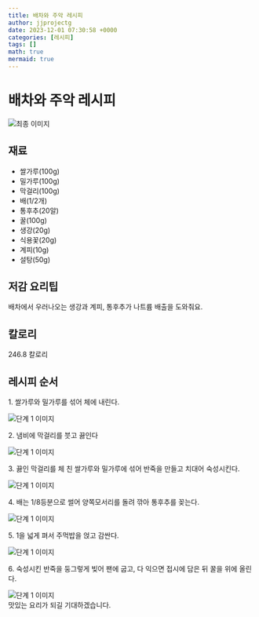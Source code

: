 ```yaml
---
title: 배차와 주악 레시피
author: jjprojectg
date: 2023-12-01 07:30:58 +0000
categories: [레시피]
tags: []
math: true
mermaid: true
---
```

<meta name="og:type" content="website"/>
<meta charset="UTF-8"/>
<div class="header">
  <h1>배차와 주악 레시피</h1>
</div>

<div class="container my-4">
  <div class="row">
    <div class="col-12 col-md-6">
      <div class="recipe-image">
        <img src="http://www.foodsafetykorea.go.kr/uploadimg/cook/10_00597_2.png" class="step-image" alt="최종 이미지"/>
      </div>
    </div>
    <div class="col-12 col-md-6">
      <div class="ingredients">
        <h2>재료</h2>
        <ul class="card">
          <li> 쌀가루(100g) </li>
          <li>  밀가루(100g) </li>
          <li>  막걸리(100g) </li>
          <li>  배(1/2개) </li>
          <li> 통후추(20알) </li>
          <li>  꿀(100g) </li>
          <li>  생강(20g) </li>
          <li>  식용꽃(20g) </li>
          <li>  계피(10g) </li>
          <li> 설탕(50g) </li>
</ul>
      </div>
    </div>
    <div class="col-12 col-md-6">
      <div class="ingredients">
        <h2>저감 요리팁</h2>
        <div class="card"> 
          <p>
            배차에서 우러나오는 생강과 계피, 통후추가 나트륨 배출을 도와줘요.
          </p>
        </div>
      </div>
      <div class="ingredients">
        <h2>칼로리</h2>
        <div class="card"> 
          <p>
            246.8 칼로리
          </p>
        </div>
      </div>
    </div>
  </div>

  <h2 class="my-4">레시피 순서</h2>
  <div class="card recipe-card">
    <div class="card-body recipe-step">
      <p class="card-text step-description">1. 쌀가루와 밀가루를 섞어 체에 내린다.</p>
      <img src="http://www.foodsafetykorea.go.kr/uploadimg/cook/20_00597_1.png" alt="단계 1 이미지" class="step-image"/>
    </div>
  </div>
  <div class="card recipe-card">
    <div class="card-body recipe-step">
      <p class="card-text step-description">2. 냄비에 막걸리를 붓고 끓인다</p>
      <img src="http://www.foodsafetykorea.go.kr/uploadimg/cook/20_00597_2.png" alt="단계 1 이미지" class="step-image"/>
    </div>
  </div>
  <div class="card recipe-card">
    <div class="card-body recipe-step">
      <p class="card-text step-description">3. 끓인 막걸리를 체 친 쌀가루와
밀가루에 섞어 반죽을 만들고 치대어
숙성시킨다.</p>
      <img src="http://www.foodsafetykorea.go.kr/uploadimg/cook/20_00597_3.png" alt="단계 1 이미지" class="step-image"/>
    </div>
  </div>
  <div class="card recipe-card">
    <div class="card-body recipe-step">
      <p class="card-text step-description">4. 배는 1/8등분으로 썰어 양쪽모서리를
돌려 깎아 통후추를 꽂는다.</p>
      <img src="http://www.foodsafetykorea.go.kr/uploadimg/cook/20_00597_4.png" alt="단계 1 이미지" class="step-image"/>
    </div>
  </div>
  <div class="card recipe-card">
    <div class="card-body recipe-step">
      <p class="card-text step-description">5. 1을 넓게 펴서 주먹밥을 얹고 감싼다.</p>
      <img src="http://www.foodsafetykorea.go.kr/uploadimg/cook/597-5.jpg" alt="단계 1 이미지" class="step-image"/>
    </div>
  </div>
  <div class="card recipe-card">
    <div class="card-body recipe-step">
      <p class="card-text step-description">6. 숙성시킨 반죽을 둥그렇게 빚어 팬에
굽고, 다 익으면 접시에 담은 뒤 꿀을
위에 올린다.</p>
      <img src="http://www.foodsafetykorea.go.kr/uploadimg/cook/20_00597_6.png" alt="단계 1 이미지" class="step-image"/>
    </div>
  </div>

</div>
맛있는 요리가 되길 기대하겠습니다.
